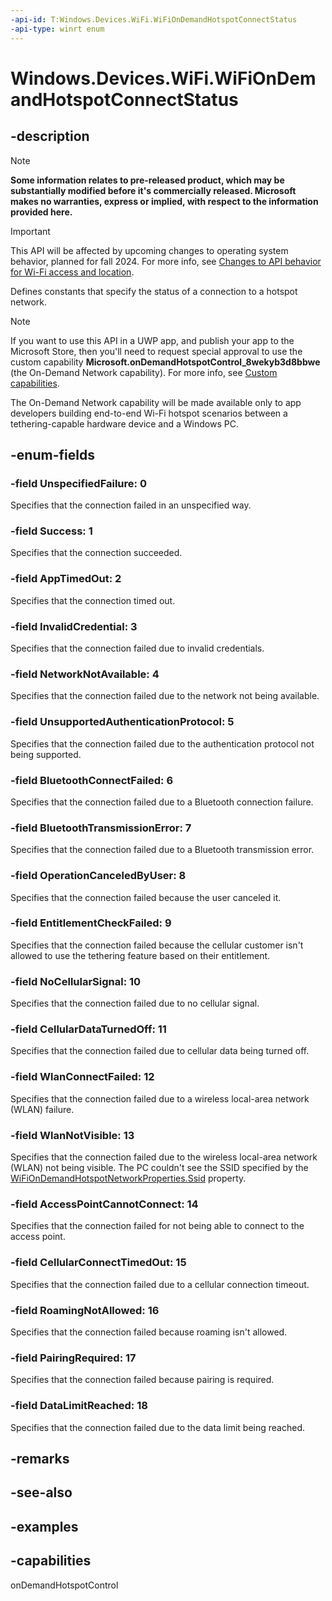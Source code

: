 ```yaml
---
-api-id: T:Windows.Devices.WiFi.WiFiOnDemandHotspotConnectStatus
-api-type: winrt enum
---
```


# Windows.Devices.WiFi.WiFiOnDemandHotspotConnectStatus

<!--
public enum WiFiOnDemandHotspotConnectStatus
-->


## -description

> [!NOTE]
> **Some information relates to pre-released product, which may be substantially modified before it's commercially released. Microsoft makes no warranties, express or implied, with respect to the information provided here.**

> [!IMPORTANT]
> This API will be affected by upcoming changes to operating system behavior, planned for fall 2024. For more info, see [Changes to API behavior for Wi-Fi access and location](/windows/win32/nativewifi/wi-fi-access-location-changes).


Defines constants that specify the status of a connection to a hotspot network.

> [!NOTE]
> If you want to use this API in a UWP app, and publish your app to the Microsoft Store, then you'll need to request special approval to use the custom capability **Microsoft.onDemandHotspotControl_8wekyb3d8bbwe** (the On-Demand Network capability). For more info, see [Custom capabilities](/windows/uwp/packaging/app-capability-declarations#custom-capabilities).
>
> The On-Demand Network capability will be made available only to app developers building end-to-end Wi-Fi hotspot scenarios between a tethering-capable hardware device and a Windows PC.

## -enum-fields

### -field UnspecifiedFailure: 0

Specifies that the connection failed in an unspecified way.

### -field Success: 1

Specifies that the connection succeeded.

### -field AppTimedOut: 2

Specifies that the connection timed out.

### -field InvalidCredential: 3

Specifies that the connection failed due to invalid credentials.

### -field NetworkNotAvailable: 4

Specifies that the connection failed due to the network not being available.

### -field UnsupportedAuthenticationProtocol: 5

Specifies that the connection failed due to the authentication protocol not being supported.

### -field BluetoothConnectFailed: 6

Specifies that the connection failed due to a Bluetooth connection failure.

### -field BluetoothTransmissionError: 7

Specifies that the connection failed due to a Bluetooth transmission error.

### -field OperationCanceledByUser: 8

Specifies that the connection failed because the user canceled it.

### -field EntitlementCheckFailed: 9

Specifies that the connection failed because the cellular customer isn't allowed to use the tethering feature based on their entitlement.

### -field NoCellularSignal: 10

Specifies that the connection failed due to no cellular signal.

### -field CellularDataTurnedOff: 11

Specifies that the connection failed due to cellular data being turned off.

### -field WlanConnectFailed: 12

Specifies that the connection failed due to a wireless local-area network (WLAN) failure.

### -field WlanNotVisible: 13

Specifies that the connection failed due to the wireless local-area network (WLAN) not being visible. The PC couldn't see the SSID specified by the [WiFiOnDemandHotspotNetworkProperties.Ssid](wifiondemandhotspotnetworkproperties_ssid.md) property.

### -field AccessPointCannotConnect: 14

Specifies that the connection failed for not being able to connect to the access point.

### -field CellularConnectTimedOut: 15

Specifies that the connection failed due to a cellular connection timeout.

### -field RoamingNotAllowed: 16

Specifies that the connection failed because roaming isn't allowed.

### -field PairingRequired: 17

Specifies that the connection failed because pairing is required.

### -field DataLimitReached: 18

Specifies that the connection failed due to the data limit being reached.

## -remarks

## -see-also

## -examples

## -capabilities
onDemandHotspotControl
